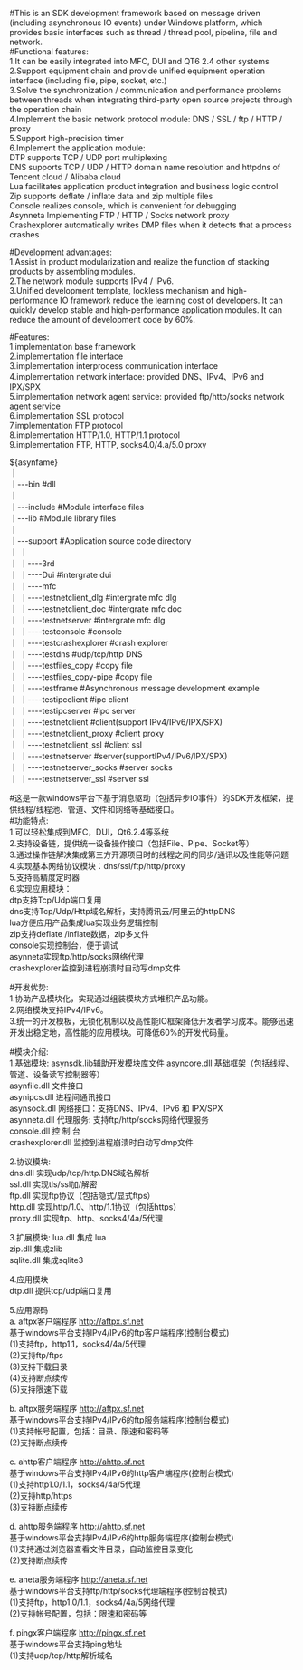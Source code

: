 #This is an SDK development framework based on message driven (including asynchronous IO events) under Windows platform, which provides basic interfaces such as thread / thread pool, pipeline, file and network.  
#Functional features:  
1.It can be easily integrated into MFC, DUI and QT6 2.4 other systems  
2.Support equipment chain and provide unified equipment operation interface (including file, pipe, socket, etc.)  
3.Solve the synchronization / communication and performance problems between threads when integrating third-party open source projects through the operation chain  
4.Implement the basic network protocol module: DNS / SSL / ftp / HTTP / proxy  
5.Support high-precision timer  
6.Implement the application module:  
     DTP supports TCP / UDP port multiplexing  
     DNS supports TCP / UDP / HTTP domain name resolution and httpdns of Tencent cloud / Alibaba cloud  
     Lua facilitates application product integration and business logic control  
     Zip supports deflate / inflate data and zip multiple files  
     Console realizes console, which is convenient for debugging  
     Asynneta Implementing FTP / HTTP / Socks network proxy   
     Crashexplorer automatically writes DMP files when it detects that a process crashes  

#Development advantages:  
1.Assist in product modularization and realize the function of stacking products by assembling modules.  
2.The network module supports IPv4 / IPv6.  
3.Unified development template, lockless mechanism and high-performance IO framework reduce the learning cost of developers. It can quickly develop stable and high-performance application modules. It can reduce the amount of development code by 60%.  

#Features:  
1.implementation base framework  
2.implementation file interface  
3.implementation interprocess communication interface  
4.implementation network interface: provided DNS、IPv4、IPv6 and IPX/SPX  
5.implementation network agent service: provided ftp/http/socks network agent service  
6.implementation SSL protocol  
7.implementation FTP protocol  
8.implementation HTTP/1.0, HTTP/1.1 protocol  
9.implementation FTP, HTTP, socks4.0/4.a/5.0 proxy  

${asynfame}  
     ｜  
     ｜---bin                                     #dll  
     ｜                                           
     ｜---include                                 #Module interface files  
     ｜---lib                                     #Module library files  
     ｜                                           
     ｜---support                                 #Application source code directory  
     ｜    ｜                                     
     ｜    ｜----3rd                              
     ｜           ｜----Dui                       #intergrate dui  
     ｜           ｜----mfc                       
     ｜                 ｜----testnetclient_dlg   #intergrate mfc dlg  
     ｜                 ｜----testnetclient_doc   #intergrate mfc doc  
     ｜                 ｜----testnetserver       #intergrate mfc dlg  
     ｜    ｜----testconsole                      #console  
     ｜    ｜----testcrashexplorer                #crash explorer  
     ｜    ｜----testdns                          #udp/tcp/http DNS  
     ｜    ｜----testfiles_copy                   #copy file  
     ｜    ｜----testfiles_copy-pipe              #copy file  
     ｜    ｜----testframe                        #Asynchronous message development example  
     ｜    ｜----testipcclient                    #ipc client  
     ｜    ｜----testipcserver                    #ipc server  
     ｜    ｜----testnetclient                    #client(support IPv4/IPv6/IPX/SPX)  
     ｜    ｜----testnetclient_proxy              #client proxy  
     ｜    ｜----testnetclient_ssl                #client ssl  
     ｜    ｜----testnetserver                    #server(supportIPv4/IPv6/IPX/SPX)  
     ｜    ｜----testnetserver_socks              #server socks  
     ｜    ｜----testnetserver_ssl                #server ssl  

#这是一款windows平台下基于消息驱动（包括异步IO事件）的SDK开发框架，提供线程/线程池、管道、文件和网络等基础接口。  
#功能特点:  
1.可以轻松集成到MFC，DUI，Qt6.2.4等系统  
2.支持设备链，提供统一设备操作接口（包括File、Pipe、Socket等）  
3.通过操作链解决集成第三方开源项目时的线程之间的同步/通讯以及性能等问题  
4.实现基本网络协议模块：dns/ssl/ftp/http/proxy  
5.支持高精度定时器  
6.实现应用模块：  
        dtp支持Tcp/Udp端口复用  
        dns支持Tcp/Udp/Http域名解析，支持腾讯云/阿里云的httpDNS  
        lua方便应用产品集成lua实现业务逻辑控制  
        zip支持deflate /inflate数据，zip多文件  
        console实现控制台，便于调试  
        asynneta实现ftp/http/socks网络代理  
        crashexplorer监控到进程崩溃时自动写dmp文件  

#开发优势:  
1.协助产品模块化，实现通过组装模块方式堆积产品功能。  
2.网络模块支持IPv4/IPv6。  
3.统一的开发模板，无锁化机制以及高性能IO框架降低开发者学习成本。能够迅速开发出稳定地，高性能的应用模块。可降低60%的开发代码量。  

#模块介绍:  
1.基础模块: asynsdk.lib辅助开发模块库文件 
     asyncore.dll 基础框架（包括线程、管道、设备读写控制器等）  
     asynfile.dll 文件接口  
     asynipcs.dll 进程间通讯接口  
     asynsock.dll 网络接口：支持DNS、IPv4、IPv6 和 IPX/SPX  
     asynneta.dll 代理服务: 支持ftp/http/socks网络代理服务  
      console.dll 控 制 台  
crashexplorer.dll 监控到进程崩溃时自动写dmp文件  

2.协议模块:   
    dns.dll 实现udp/tcp/http.DNS域名解析  
    ssl.dll 实现tls/ssl加/解密  
    ftp.dll 实现ftp协议（包括隐式/显式ftps）  
   http.dll 实现http/1.0、http/1.1协议（包括https）  
  proxy.dll 实现ftp、http、socks4/4a/5代理  

3.扩展模块: 
     lua.dll 集成 lua  
     zip.dll 集成zlib  
  sqlite.dll 集成sqlite3  

4.应用模块  
     dtp.dll 提供tcp/udp端口复用  

5.应用源码  
   a. aftpx客户端程序 http://aftpx.sf.net  
      基于windows平台支持IPv4/IPv6的ftp客户端程序(控制台模式)  
      (1)支持ftp，http1.1，socks4/4a/5代理  
      (2)支持ftp/ftps  
      (3)支持下载目录  
      (4)支持断点续传  
      (5)支持限速下载  
      
   b. aftpx服务端程序 http://aftpx.sf.net  
      基于windows平台支持IPv4/IPv6的ftp服务端程序(控制台模式)  
      (1)支持帐号配置，包括：目录、限速和密码等  
      (2)支持断点续传  

   c. ahttp客户端程序 http://ahttp.sf.net  
      基于windows平台支持IPv4/IPv6的http客户端程序(控制台模式)  
      (1)支持http1.0/1.1，socks4/4a/5代理  
      (2)支持http/https  
      (3)支持断点续传  
      
   d. ahttp服务端程序 http://ahttp.sf.net  
      基于windows平台支持IPv4/IPv6的http服务端程序(控制台模式)  
      (1)支持通过浏览器查看文件目录，自动监控目录变化  
      (2)支持断点续传  
      
   e. aneta服务端程序 http://aneta.sf.net  
      基于windows平台支持ftp/http/socks代理端程序(控制台模式)  
      (1)支持ftp，http1.0/1.1，socks4/4a/5网络代理  
      (2)支持帐号配置，包括：限速和密码等  
   
   f. pingx客户端程序 http://pingx.sf.net  
      基于windows平台支持ping地址  
      (1)支持udp/tcp/http解析域名  